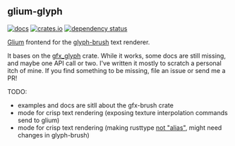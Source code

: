 ## glium-glyph

[![docs](https://docs.rs/glium-glyph/badge.svg)](https://docs.rs/crate/glium-glyph)
[![crates.io](https://img.shields.io/crates/v/glium-glyph.svg)](https://crates.io/crates/glium-glyph)
[![dependency status](https://deps.rs/repo/github/est31/glium-glyph/status.svg)](https://deps.rs/repo/github/est31/glium-brush)

[Glium](https://github.com/glium/glium) frontend for the [glyph-brush](https://github.com/alexheretic/glyph-brush) text renderer.

It bases on the [gfx_glyph](https://crates.io/crates/gfx_glyph) crate. While it works, some docs are still missing, and maybe one API call or two. I've written it mostly to scratch a personal itch of mine. If you find something to be missing, file an issue or send me a PR!

TODO:

* examples and docs are sitll about the gfx-brush crate
* mode for crisp text rendering (exposing texture interpolation commands send to glium)
* mode for crisp text rendering (making rusttype [not "alias"](https://gitlab.redox-os.org/redox-os/rusttype/issues/61), might need changes in glyph-brush)
